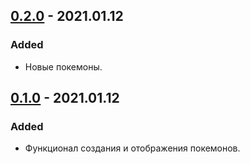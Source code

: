 ## [0.2.0](https://github.com/DaniilBenyash/DZ_12_Pokemon/commit/ec49b36b2c6957ad7086e873da2e7cea5b3795cc) - 2021.01.12
### Added
- Новые покемоны.

## [0.1.0](https://github.com/DaniilBenyash/DZ_12_Pokemon/commit/f3bc8515f9079a2bb983d0f60bade7301dd16f9d) - 2021.01.12
### Added
- Функционал создания и отображения покемонов.
